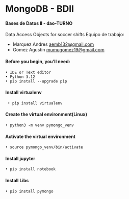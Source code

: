 # MongoDB - BDII

#### Bases de Datos II - dao-TURNO
Data Access Objects for soccer shifts
Equipo de trabajo: 
* Marquez Andres aemb132@gmail.com 
* Gomez Agustin mumugomez19@gmail.com
#### Before you begin, you’ll need:
    • IDE or Text editor
    • Python 3.12 
    • pip install --upgrade pip
#### Install virtualenv
     • pip install virtualenv
#### Create the virtual environment(Linux)
    • python3 -m venv pymongo_venv
#### Activate the virtual environment
    • source pymongo_venv/bin/activate
#### Install jupyter
    • pip install notebook
#### Install Libs
    • pip install pymongo
